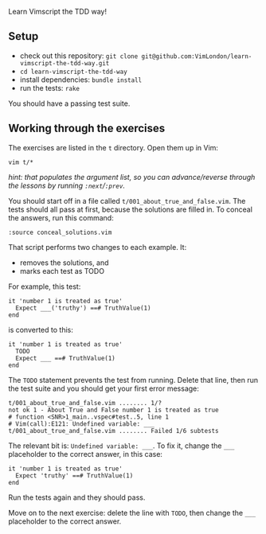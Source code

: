 Learn Vimscript the TDD way!

## Setup

* check out this repository: `git clone git@github.com:VimLondon/learn-vimscript-the-tdd-way.git`
* `cd learn-vimscript-the-tdd-way`
* install dependencies: `bundle install`
* run the tests: `rake`

You should have a passing test suite.

## Working through the exercises

The exercises are listed in the `t` directory. Open them up in Vim:

    vim t/*

*hint: that populates the argument list, so you can advance/reverse through the lessons by running `:next`/`:prev`.*

You should start off in a file called `t/001_about_true_and_false.vim`. The tests should all pass at first, because the solutions are filled in. To conceal the answers, run this command:

    :source conceal_solutions.vim

That script performs two changes to each example. It:

* removes the solutions, and
* marks each test as TODO

For example, this test:

    it 'number 1 is treated as true'
      Expect ___('truthy') ==# TruthValue(1)
    end

is converted to this:

    it 'number 1 is treated as true'
      TODO
      Expect ___ ==# TruthValue(1)
    end

The `TODO` statement prevents the test from running. Delete that line, then run the test suite and you should get your first error message:

    t/001_about_true_and_false.vim ........ 1/?
    not ok 1 - About True and False number 1 is treated as true
    # function <SNR>1_main..vspec#test..5, line 1
    # Vim(call):E121: Undefined variable: ___
    t/001_about_true_and_false.vim ........ Failed 1/6 subtests

The relevant bit is: `Undefined variable: ___`. To fix it, change the `___` placeholder to the correct answer, in this case:

    it 'number 1 is treated as true'
      Expect 'truthy' ==# TruthValue(1)
    end

Run the tests again and they should pass.

Move on to the next exercise: delete the line with `TODO`, then change the `___` placeholder to the correct answer.
